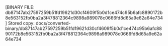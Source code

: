 [BINARY FILE: db87147ab27597259b51fd19621d30cf4609f5b0d1ce474c95b6afc8890172b8e563152fb0ba2a3f478812364c9898a989078c0666fd8d65a9e62a64e734]
Stored copy: docs/converted-binary/db87147ab27597259b51fd19621d30cf4609f5b0d1ce474c95b6afc8890172b8e563152fb0ba2a3f478812364c9898a989078c0666fd8d65a9e62a64e734
